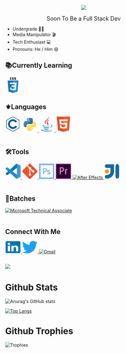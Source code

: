 <p align="center"> <img src=https://readme-typing-svg.herokuapp.com?font=Indie+Flower&color=%230EF788&size=24&center=true&multiline=true&height=80&lines=Hello+There!+%F0%9F%91%8B+Im+Soumajit;Nice+to+Meet+You+all+%F0%9F%98%84></p>
<p align ="Center"> <font size="4">Soon To Be a Full Stack Dev  </p></font>

- Undergrade 🧑‍🎓
- Media Manipulator 🎬
- Tech Enthusiast 💻
- Pronouns: He / Him 😄

## 📚Currently Learning

<a href="https://www.w3schools.com/css/"> <img src="https://raw.githubusercontent.com/devicons/devicon/2ae2a900d2f041da66e950e4d48052658d850630/icons/css3/css3-original-wordmark.svg" alt="CSS" width="50" height="50"/> </a>



## ⚜️Languages

<a> <img src="https://raw.githubusercontent.com/devicons/devicon/2ae2a900d2f041da66e950e4d48052658d850630/icons/c/c-line.svg" alt="C" width="50" height="50"/> </a>
<a href="https://www.python.org/"> <img src="https://raw.githubusercontent.com/devicons/devicon/2ae2a900d2f041da66e950e4d48052658d850630/icons/python/python-original.svg" alt="Python" width="50" height="50"/> </a>
<a href="https://www.java.com/en/"> <img src="https://raw.githubusercontent.com/devicons/devicon/2ae2a900d2f041da66e950e4d48052658d850630/icons/java/java-original.svg" alt="Java" width="50" height="50"/> </a>
<a > <img src="https://raw.githubusercontent.com/devicons/devicon/2ae2a900d2f041da66e950e4d48052658d850630/icons/html5/html5-original.svg" alt="HTML5" width="50" height="50"/> </a>
<br></br>

## 🛠️Tools

<a href="https://code.visualstudio.com/"> <img src="https://raw.githubusercontent.com/devicons/devicon/2ae2a900d2f041da66e950e4d48052658d850630/icons/vscode/vscode-original.svg" alt="VSCode" width="50" height="50"/> </a>
<a href="https://git-scm.com/"> <img src="https://raw.githubusercontent.com/devicons/devicon/2ae2a900d2f041da66e950e4d48052658d850630/icons/git/git-original.svg" alt="Git" width="50" height="50"/> </a>
<a href="https://www.adobe.com/in/products/photoshop.html"> <img src="https://raw.githubusercontent.com/devicons/devicon/2ae2a900d2f041da66e950e4d48052658d850630/icons/photoshop/photoshop-line.svg" alt="Photoshop" width="50" height="50"/> </a>
<a href="https://www.adobe.com/in/products/premiere.html"> <img src="https://raw.githubusercontent.com/devicons/devicon/2ae2a900d2f041da66e950e4d48052658d850630/icons/premierepro/premierepro-original.svg" alt="Premiere Pro" width="50" height="50"/> </a>
<a href="https://www.adobe.com/in/products/aftereffects.html"> <img src="https://cdn.jsdelivr.net/gh/devicons/devicon/icons/aftereffects/aftereffects-original.svg" alt="After Effects" width="50" height="50"/> </a>
<a href="https://www.jetbrains.com/idea/"> <img src="https://raw.githubusercontent.com/devicons/devicon/2ae2a900d2f041da66e950e4d48052658d850630/icons/intellij/intellij-original.svg" alt="intellij" width="50" height="50"/> </a>
<br></br>

## 🏅Batches

<a href="mailto:itssoumajit@gmail.com"> <img src="https://images.credly.com/size/680x680/images/ebfba101-5b78-49b6-903a-ac9ad518fe8a/MTA-Introduction_to_Programming_Using_Python-600x600.png" alt="Microsoft Technical Associate" width="100" height="100"/> </a>
<br></br>

## Connect With Me

<a href="https://www.linkedin.com/in/soumajit-roy-2a7242196/"> <img src="https://raw.githubusercontent.com/devicons/devicon/2ae2a900d2f041da66e950e4d48052658d850630/icons/linkedin/linkedin-original.svg" alt="LinkedIn" width="50" height="40"/> </a>
<a href="https://www.jetbrains.com/idea/"> <img src="https://raw.githubusercontent.com/devicons/devicon/2ae2a900d2f041da66e950e4d48052658d850630/icons/twitter/twitter-original.svg" alt="Twitter" width="50" height="40"/> </a>
<a href="mailto:itssoumajit@gmail.com"> <img src="https://upload.wikimedia.org/wikipedia/commons/thumb/7/7e/Gmail_icon_%282020%29.svg/512px-Gmail_icon_%282020%29.svg.png" alt="Gmail" width="50" height="40"/> </a>
<br></br>

![](https://komarev.com/ghpvc/?username=Soumajit-Roy&color=green&label=PROFILE+VIEWS)

# Github Stats

![Anurag's GitHub stats](https://github-readme-stats.vercel.app/api?username=Soumajit-Roy&show_icons=true&theme=tokyonight)

[![Top Langs](https://github-readme-stats.vercel.app/api/top-langs/?username=Soumajit-Roy&layout=compact)](https://github.com/anuraghazra/github-readme-stats)

# Github Trophies
![Trophies](https://github-profile-trophy.vercel.app/?username=Soumajit-Roy&theme=juicyfresh&no-frame=true&row=1&&margin-w=20&no-bg=true)


